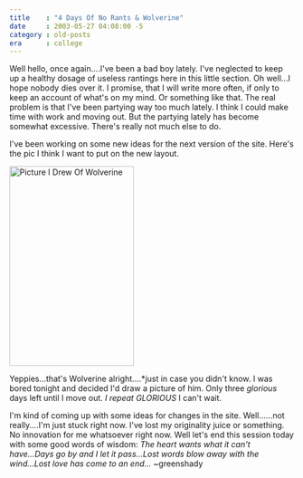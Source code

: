 ```yaml
---
title    : "4 Days Of No Rants & Wolverine"
date     : 2003-05-27 04:08:00 -5
category : old-posts
era      : college
---
```


Well hello, once again....I've been a bad boy lately. I've neglected to keep up a healthy dosage of useless rantings here in this little section.  Oh well...I hope nobody dies over it.  I promise, that I will write more often, if only to keep an account of what's on my mind.  Or something like that.  The real problem is that I've been partying way too much lately.  I think I could make time with work and moving out.  But the partying lately has become somewhat excessive.  There's really not much else to do.

I've been working on some new ideas for the next version of the site.  Here's the pic I think I want to put on the new layout.

<img src="/wordpress/images/Wolverine.jpg" alt="Picture I Drew Of Wolverine" width="220" height="353" />

Yeppies...that's Wolverine alright....*just in case you didn't know.  I was bored tonight and decided I'd draw a picture of him.  Only three <em> glorious</em> days left until I move out.  *I repeat <em> GLORIOUS</em>*  I can't wait.

I'm kind of coming up with some ideas for changes in the site.  Well......not really....I'm just stuck right now.  I've lost my originality juice or something.  No innovation for me whatsoever right now.  Well let's end this session today with some good words of wisdom:  <em> The heart wants what it can't have...Days go by and I let it pass...Lost words blow away with the wind...Lost love has come to an end...</em>  ~greenshady
